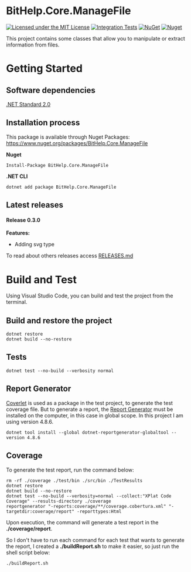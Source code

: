 # BitHelp.Core.ManageFile

[![Licensed under the MIT License](https://img.shields.io/badge/License-MIT-blue.svg)](./LICENSE)
[![Integration Tests](https://github.com/RenatoPacheco/BitHelp.Core.ManageFile/workflows/Integration%20Tests/badge.svg?branch=master)](https://github.com/RenatoPacheco/BitHelp.Core.ManageFile/actions/workflows/integration-tests.yml)
[![NuGet](https://img.shields.io/nuget/v/BitHelp.Core.ManageFile.svg)](https://nuget.org/packages/BitHelp.Core.ManageFile)
[![Nuget](https://img.shields.io/nuget/dt/BitHelp.Core.ManageFile.svg)](https://nuget.org/packages/BitHelp.Core.ManageFile)

This project contains some classes that allow you to manipulate or extract information from files.

# Getting Started

## Software dependencies

[.NET Standard 2.0](https://docs.microsoft.com/pt-br/dotnet/standard/net-standard)

## Installation process

This package is available through Nuget Packages: https://www.nuget.org/packages/BitHelp.Core.ManageFile

**Nuget**
```
Install-Package BitHelp.Core.ManageFile
```

**.NET CLI**
```
dotnet add package BitHelp.Core.ManageFile
```

## Latest releases

#### Release 0.3.0

**Features:**

- Adding svg type

To read about others releases access [RELEASES.md](./RELEASES.md)

# Build and Test

Using Visual Studio Code, you can build and test the project from the terminal.

## Build and restore the project

```
dotnet restore
dotnet build --no-restore
```

## Tests

```
dotnet test --no-build --verbosity normal
```

## Report Generator

[Coverlet] is used as a package in the test project, to generate the test coverage file. But to generate a report, the [Report Generator] must be installed on the computer, in this case in global scope. In this project I am using version 4.8.6.

```	
dotnet tool install --global dotnet-reportgenerator-globaltool --version 4.8.6
```

## Coverage

To generate the test report, run the command below:

```
rm -rf ./coverage ./test/bin ./src/bin ./TestResults
dotnet restore
dotnet build --no-restore
dotnet test --no-build --verbosity=normal --collect:"XPlat Code Coverage" --results-directory ./coverage
reportgenerator "-reports:coverage/**/coverage.cobertura.xml" "-targetdir:coverage/report" -reporttypes:Html
```

Upon execution, the command will generate a test report in the **./coverage/report**.

So I don't have to run each command for each test that wants to generate the report, I created a **./buildReport.sh** to make it easier, so just run the shell script below:

```	
./buildReport.sh
```

[Visual Studio]:<https://visualstudio.microsoft.com/>
[.Net Core 3.1]:<https://docs.microsoft.com/en-us/dotnet/core/whats-new/dotnet-core-3-1>
[.NET 5]:<https://docs.microsoft.com/en-us/dotnet/core/whats-new/dotnet-5>
[Report Generator]:<https://github.com/danielpalme/ReportGenerator>
[Coverlet]:<https://github.com/coverlet-coverage/coverlet>
[shields.io]:<https://shields.io/category/coverage>